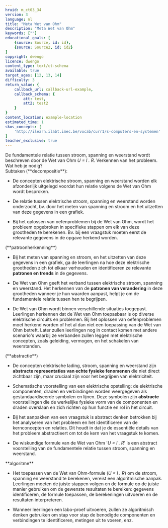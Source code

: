 ```yaml
---
hruid: m_ct03_34
version: 3
language: nl
title: "Meta Wet van Ohm"
description: "Meta Wet van Ohm"
keywords: [""]
educational_goals: [
    {source: Source, id: id}, 
    {source: Source2, id: id2}
]
copyright: dwengo
licence: dwengo
content_type: text/ct-schema
available: true
target_ages: [12, 13, 14]
difficulty: 3
return_value: {
    callback_url: callback-url-example,
    callback_schema: {
        att: test,
        att2: test2
    }
}
content_location: example-location
estimated_time: 1
skos_concepts: [
    'http://ilearn.ilabt.imec.be/vocab/curr1/s-computers-en-systemen'
]
teacher_exclusive: true
---
```


<context>
De fundamentele relatie tussen stroom, spanning en weerstand wordt beschreven door de Wet van Ohm <em>U = I . R</em>.
</div>
</context>
<decomposition>
Verkennen van het probleem. Wat heb je nodig? <br> Subtaken (**decompositie**):<br>
<ul><li>De concepten elektrische stroom, spanning en weerstand worden elk afzonderlijk uitgelegd voordat hun relatie volgens de Wet van Ohm wordt besproken.</li></ul>
<ul><li>De relatie tussen elektrische stroom, spanning en weerstand worden onderzocht, bv. door het meten van spanning en stroom en het uitzetten van deze gegevens in een grafiek.</li></ul>
<ul><li>Bij het oplossen van oefenproblemen bij de Wet van Ohm, wordt het probleem opgebroken in specifieke stappen om elk van deze grootheden te berekenen. Bv. bij een vraagstuk moeten eerst de relevante gegevens in de opgave herkend worden. </li></ul>
</decomposition>
<patternRecognition>
(**patroonherkenning**)<br>
<ul><li>Bij het meten van spanning en stroom, en het uitzetten van deze gegevens in een grafiek, ga de leerlingen na hoe deze elektrische grootheden zich tot elkaar verhouden en identificeren ze relevante <strong>patronen en trends</strong> in de gegevens.</li></ul>
<ul><li>De Wet van Ohm geeft het verband tussen elektrische stroom, spanning en weerstand. Het herkennen van de <strong>patronen van verandering</strong> in deze grootheden wanneer je hun waarden aanpast, helpt je om de fundamentele relatie tussen hen te begrijpen.</li></ul>
<ul><li>De Wet van Ohm wordt binnen verschillende situaties toegepast. Leerlingen herkennen dat de Wet van Ohm toepasbaar is op diverse elektrische circuits en problemen. Bij het oplossen van oefenproblemen moet herkend worden of het al dan niet een toepassing van de Wet van Ohm betreft. Later zullen leerlingen nog in contact komen met andere scenario's waarbij ze verbanden zullen leggen met elektrische concepten, zoals geleiding, vermogen, en het schakelen van weerstanden.</li></ul>
</patternRecognition>
<abstraction>
(**abstractie**)<br>
<ul><li>De concepten elektrische lading, stroom, spanning en weerstand zijn <strong>abstracte representaties van echte fysieke fenomenen</strong> die niet direct zichtbaar zijn, 
    maar cruciaal zijn voor het begrijpen van elektriciteit.</li></ul>
<ul><li>Schematische voorstelling van een elektrische opstelling: de elektrische componenten, draden en verbindingen worden weergegeven als gestandaardiseerde symbolen en lijnen. Deze symbolen zijn <strong>abstracte</strong> voorstellingen die de werkelijke fysieke vorm van de componenten en draden overslaan en zich richten op hun functie en rol in het circuit.</li></ul>
<ul><li>Bij het aanpakken van een vraagstuk is abstract denken betrokken bij het analyseren van het probleem en het identificeren van de kernconcepten en relaties. Dit houdt in dat je de essentiële details van het probleem abstractieert om tot de kern van het vraagstuk te komen.</li></ul>
<ul><li>De wiskundige formule van de Wet van Ohm '<em>U = I . R</em>' is een abstract voorstelling van de fundamentele relatie tussen stroom, spanning en weerstand.</li></ul>
</abstraction>
<algorithms>
**algoritme**<br>
<ul><li>Het toepassen van de Wet van Ohm-formule (<em>U = I . R</em>) om de stroom, spanning en weerstand te berekenen, vereist een algoritmische aanpak. Leerlingen moeten de juiste stappen volgen en de formule op de juiste manier gebruiken om de gewenste resultaten te bereiken: gegevens identificeren, de formule toepassen, de berekeningen uitvoeren en de resultaten interpreteren.</li></ul>
<ul><li>Wanneer leerlingen een labo-proef uitvoeren, zullen ze algoritmisch denken gebruiken om stap voor stap de benodigde componenten en verbindingen te identificeren, metingen uit te voeren, enz.</li></ul>
</algorithms>
<implementation>
 
</implementation>

